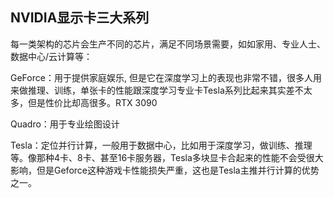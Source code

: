 ## NVIDIA显示卡三大系列
每一类架构的芯片会生产不同的芯片，满足不同场景需要，如如家用、专业人士、数据中心/云计算等：

GeForce：用于提供家庭娱乐, 但是它在深度学习上的表现也非常不错，很多人用来做推理、训练，单张卡的性能跟深度学习专业卡Tesla系列比起来其实差不太多，但是性价比却高很多。RTX 3090 

Quadro：用于专业绘图设计

Tesla：定位并行计算，一般用于数据中心，比如用于深度学习，做训练、推理等。像那种4卡、8卡、甚至16卡服务器，Tesla多块显卡合起来的性能不会受很大影响，但是Geforce这种游戏卡性能损失严重，这也是Tesla主推并行计算的优势之一。
